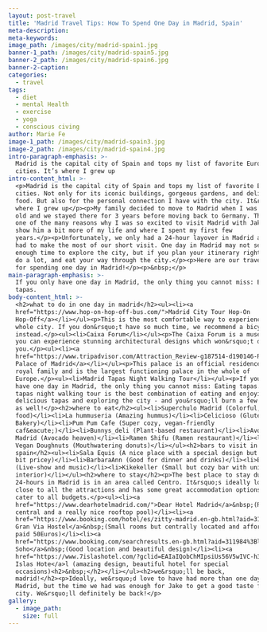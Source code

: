```yaml
---
layout: post-travel
title: 'Madrid Travel Tips: How To Spend One Day in Madrid, Spain'
meta-description:
meta-keywords:
image_path: /images/city/madrid-spain1.jpg
banner-1_path: /images/city/madrid-spain5.jpg
banner-2_path: /images/city/madrid-spain6.jpg
banner-2-caption:
categories:
  - travel
tags:
  - diet
  - mental Health
  - exercise
  - yoga
  - conscious civing
author: Marie Fe
image-1_path: /images/city/madrid-spain3.jpg
image-2_path: /images/city/madrid-spain4.jpg
intro-paragraph-emphasis: >-
  Madrid is the capital city of Spain and tops my list of favorite European
  cities. It’s where I grew up
intro-content_html: >-
  <p>Madrid is the capital city of Spain and tops my list of favorite European
  cities. Not only for its iconic buildings, gorgeous gardens, and delicious
  food. But also for the personal connection I have with the city. It&rsquo;s
  where I grew up</p><p>My family decided to move to Madrid when I was 3 weeks
  old and we stayed there for 3 years before moving back to Germany. This was
  one of the many reasons why I was so excited to visit Madrid with Jake - To
  show him a bit more of my life and where I spent my first few
  years.</p><p>Unfortunately, we only had a 24-hour layover in Madrid and so we
  had to make the most of our short visit. One day in Madrid may not seem like
  enough time to explore the city, but if you plan your itinerary right, you can
  do a lot, and eat your way through the city.</p><p>Here are our travel tips
  for spending one day in Madrid!</p><p>&nbsp;</p>
main-paragraph-emphasis: >-
  If you only have one day in Madrid, the only thing you cannot miss: Eating
  tapas.
body-content_html: >-
  <h2>what to do in one day in madrid</h2><ul><li><a
  href="https://www.hop-on-hop-off-bus.com/">Madrid City Tour Hop-On
  Hop-Off</a></li></ul><p>This is the most comfortable way to experience the
  whole city. If you don&rsquo;t have so much time, we recommend a bicycle tour
  instead.</p><ul><li>Caixa Forum</li></ul><p>The Caixa Forum is a museum where
  you can experience stunning architectural designs which won&rsquo;t disappoint
  you.</p><ul><li><a
  href="https://www.tripadvisor.com/Attraction_Review-g187514-d190146-Reviews-Royal_Palace_of_Madrid-Madrid.html">Royal
  Palace of Madrid</a></li></ul><p>This palace is an official residence of the
  royal family and is the largest functioning palace in the whole of
  Europe.</p><ul><li>Madrid Tapas Night Walking Tour</li></ul><p>If you only
  have one day in Madrid, the only thing you cannot miss: Eating tapas. A Madrid
  tapas night walking tour is the best combination of eating and enjoying
  delicious tapas and exploring the city - and you&rsquo;ll burn a few calories
  as well!</p><h2>where to eat</h2><ul><li>Superchulo Madrid (Colorful, vegan
  food)</li><li>La hummuseria (Amazing hummus)</li><li>Celicioso (Gluten-Free
  Bakery)</li><li>Pum Pum Cafe (Super cozy, vegan-friendly
  caf&eacute;)</li><li>Bunnys_deli (Plant-based restaurant)</li><li>Avocado love
  Madrid (Avocado heaven)</li><li>Ramen Shifu (Ramen restaurant)</li><li>DeLish
  Vegan Doughnuts (Mouthwatering donuts)</li></ul><h2>bars to visit in madrid,
  spain</h2><ul><li>Sala Equis (A nice place with a special design but a little
  bit pricey)</li><li>BarbaraAnn (Good for dinner and drinks)</li><li>BuleBule
  (Live-show and music)</li><li>Kikekeller (Small but cozy bar with unique
  interior)</li></ul><h2>where to stay</h2><p>The best place to stay during your
  24-hours in Madrid is in an area called Centro. It&rsquo;s ideally located
  close to all the attractions and has some great accommodation options that
  cater to all budgets.</p><ul><li><a
  href="https://www.dearhotelmadrid.com/">Dear Hotel Madrid</a>&nbsp;(Really
  central and a really nice rooftop pool)</li><li><a
  href="https://www.booking.com/hotel/es/zitty-madrid.en-gb.html?aid=311984%3Blabel%3Dzitty-madrid-LfxDsAEZTeL_fXDmF5klgAS162174961116%3Apl%3Ata%3Ap1%3Ap2%3Aac%3Aap1t1%3Aneg%3Afi%3Atikwd-97356678003%3Alp9043802%3Ali%3Adec%3Adm%3Bsid%3D616967b5907ba0ab48fa3326c554927f%3Ball_sr_blocks%3D1895010_183958989_0_0_0%3Bcheckin%3D2020-01-28%3Bcheckout%3D2020-01-29%3Bdest_id%3D-390625%3Bdest_type%3Dcity%3Bdist%3D0%3Bgroup_adults%3D2%3Bgroup_children%3D0%3Bhapos%3D1%3Bhighlighted_blocks%3D1895010_183958989_0_0_0%3Bhpos%3D1%3Bno_rooms%3D1%3Broom1%3DA%2CA%3Bsb_price_type%3Dtotal%3Bsr_order%3Dpopularity%3Bsr_pri_blocks%3D1895010_183958989_0_0_0__5170%3Bsrepoch%3D1579629141%3Bsrpvid%3D9d477daab9db01cb%3Btype%3Dtotal%3Bucfs%3D1#hotelTmpl">THC
  Gran Via Hostel</a>&nbsp;(Small rooms but centrally located and affordable- we
  paid 50Euros)</li><li><a
  href="https://www.booking.com/searchresults.en-gb.html?aid=311984%3Blabel%3Dhotel-91861-es-2ZTfdKmM31cDLBELoYBOAwS393047165405%3Apl%3Ata%3Ap1%3Ap21%2C093%2C000%3Aac%3Aap1t1%3Aneg%3Afi%3Atikwd-1459143868%3Alp9043802%3Ali%3Adec%3Adm%3Bsid%3D616967b5907ba0ab48fa3326c554927f%3Bcheckin%3D2020-01-28%3Bcheckout%3D2020-01-29%3Bcity%3D-390625%3Bhighlighted_hotels%3D91861%3Bhlrd%3Dwith_av%3Bkeep_landing%3D1%3Bredirected%3D1%3Bsource%3Dhotel&amp;gclid=EAIaIQobChMI-rnWo6GV5wIVGeJ3Ch1ANAL4EAAYASAAEgLjNfD_BwE">Vincci
  Soho</a>&nbsp;(Good location and beautiful design)</li><li><a
  href="https://www.7islashotel.com/?gclid=EAIaIQobChMIpsiUs56V5wIVC-h3Ch1sbQA9EAAYAyAAEgLp3PD_BwE&amp;r=3906018">7
  Islas Hote</a>l (amazing design, beautiful hotel for special
  occasions)<h2>&nbsp;</h2></li></ul><h2>we&rsquo;ll be back,
  madrid!</h2><p>Ideally, we&rsquo;d love to have had more than one day in
  Madrid, but the time we had was enough for Jake to get a good taste for the
  city. We&rsquo;ll definitely be back!</p>
gallery:
  - image_path:
    size: full
---
```


